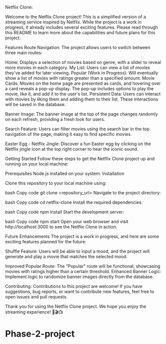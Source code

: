 Netflix Clone:

Welcome to the Netflix Clone project! This is a simplified version of a streaming service inspired by Netflix. While the project is a work in progress, it already includes several exciting features. Please read through this README to learn more about the capabilities and future plans for this project.

Features
Route Navigation: The project allows users to switch between three main routes:

Home: Displays a selection of movies based on genre, with a slider to reveal more movies in each category.
My List: Users can view a list of movies they've added for later viewing.
Popular (Work in Progress): Will eventually show a list of movies with ratings greater than a specified amount.
Movie Cards: Movies on the home page are presented as cards, and hovering over a card reveals a pop-up display. The pop-up includes options to play the movie, like it, and add it to the user's list.
Persistent Data: Users can interact with movies by liking them and adding them to their list. These interactions will be saved in the database.

Banner Image: The banner image at the top of the page changes randomly on each refresh, providing a fresh look for users.

Search Feature: Users can filter movies using the search bar in the top navigation of the page, making it easy to find specific movies.

Easter Egg - Netflix Jingle: Discover a fun Easter egg by clicking on the Netflix jingle icon at the top right corner to hear the iconic sound.

Getting Started
Follow these steps to get the Netflix Clone project up and running on your local machine:

Prerequisites
Node.js installed on your system.
Installation

Clone this repository to your local machine using:

bash
Copy code
git clone <repository_url>
Navigate to the project directory:

bash
Copy code
cd netflix-clone
Install the required dependencies:

bash
Copy code
npm install
Start the development server:

bash
Copy code
npm start
Open your web browser and visit http://localhost:3000 to see the Netflix Clone in action.

Future Enhancements
The project is a work in progress, and here are some exciting features planned for the future:

Shuffle Feature: Users will be able to input a mood, and the project will generate and play a movie that matches the selected mood.

Improved Popular Route: The "Popular" route will be functional, showcasing movies with ratings higher than a certain threshold.
Enhanced Banner Logic: Implement logic to randomize banner images directly from the database.

Contributing:
Contributions to this project are welcome! If you have suggestions, bug reports, or want to contribute new features, feel free to open issues and pull requests.

Thank you for using the Netflix Clone project. We hope you enjoy the streaming experience! 🍿🎬📺
# Phase-2-project

